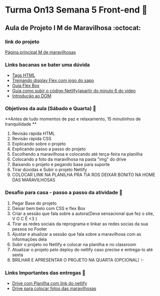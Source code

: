 
# Turma On13 Semana 5 Front-end 💜
## Aula de Projeto I M de Maravilhosa  :octocat:

### link do projeto 
[Página principal M de maravilhosas](https://m-de-maravilhosa-on13.netlify.app/)


### Links bacanas se bater uma dúvida

* [Tags HTML](https://developer.mozilla.org/pt-BR/docs/Web/HTML/Element)
* [Treinando display Flex com jogo do sapo](https://flexboxfroggy.com/#pt-br)
* [Guia Flex Box](https://origamid.com/projetos/flexbox-guia-completo/)
* [Guia como subir o código Netlify(apartir do minuto 6 do vídeo](https://www.youtube.com/watch?v=wpbo183GXIA)
* [Introdução ao DOM ](https://developer.mozilla.org/pt-BR/docs/Web/API/Document_Object_Model/Introduction)

### Objetivos da aula (Sábado e Quarta)  :metal:
**Antes de tudo momentos de paz e relaxamento, 15 minutinhos de tranquilidade **
1. Revisão rápida HTML
2. Revisão rápida CSS
3. Explicando sobre o projeto 
4. Explicando passo a passo do projeto 
5. Escolhendo a maravilhosa e colocando até terça-feira na planilha
6. Colocando a foto da maravilhosa na pasta "img" do drive
7. Baixando o projeto e pegando base para suporte
8. Tirar dúvidas e Subir o projeto Netlify 
9. COLOCAR LINK NA PLANILHA PRA TIA ROS DEIXAR BONITO NA HOME DAS MARAVILHOSAS

### Desafio para casa - passo a passo da atividade  :rocket:

1. Pegar Base do projeto 
1. Deixar bem belo com CSS e flex Box 
3. Criar a sessão que fala sobre a autora(Deva sensacional que fez o site, V O C Ê <3 ) 
6. Tirar as redes sociais  da reprograma e linkar as redes socias da sua pessoa no Footer
8. Ajustar e atualizar a sessão que fala sobre a maravilhosa com as informações dela
9. Subir o projeto no Netlify e colocar na planilha e no classroom
10. Atualizar o projeto pelo deploy do netlify caso precise e entrega-lo até sexta 
11. BRILHAR E APRESENTAR O PROJETO NA QUARTA (OPCIONAL) :sparkles:

 
### Links Importantes das entregas :rocket:
* [Drive com Planilha com link do netlify](https://docs.google.com/spreadsheets/d/1hvmCmsDFAgVQbOe3PCcOLMFbpSn0L1n6hRyMT-eZM8w/edit?usp=sharing)
* [Drive para colocar fotos das maravilhosas](https://drive.google.com/drive/folders/1tzh1K7QJewxFh9GJJTHhd_uRsj9_opr7?usp=sharing)

